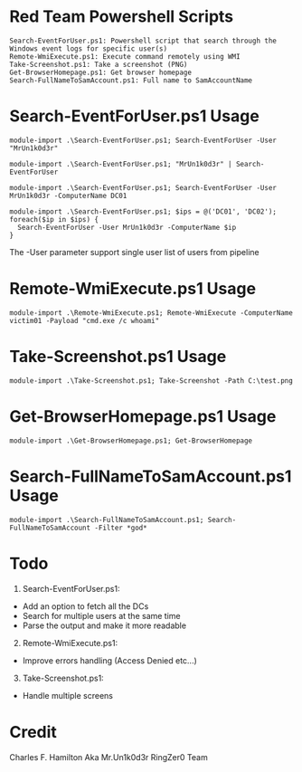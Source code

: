 # Red Team Powershell Scripts

```
Search-EventForUser.ps1: Powershell script that search through the Windows event logs for specific user(s)
Remote-WmiExecute.ps1: Execute command remotely using WMI
Take-Screenshot.ps1: Take a screenshot (PNG)
Get-BrowserHomepage.ps1: Get browser homepage
Search-FullNameToSamAccount.ps1: Full name to SamAccountName
```

# Search-EventForUser.ps1 Usage
```
module-import .\Search-EventForUser.ps1; Search-EventForUser -User "MrUn1k0d3r"

module-import .\Search-EventForUser.ps1; "MrUn1k0d3r" | Search-EventForUser

module-import .\Search-EventForUser.ps1; Search-EventForUser -User MrUn1k0d3r -ComputerName DC01

module-import .\Search-EventForUser.ps1; $ips = @('DC01', 'DC02'); foreach($ip in $ips) {
  Search-EventForUser -User MrUn1k0d3r -ComputerName $ip 
}
```
The -User parameter support single user list of users from pipeline

# Remote-WmiExecute.ps1 Usage
```
module-import .\Remote-WmiExecute.ps1; Remote-WmiExecute -ComputerName victim01 -Payload "cmd.exe /c whoami"
```

# Take-Screenshot.ps1 Usage
```
module-import .\Take-Screenshot.ps1; Take-Screenshot -Path C:\test.png
```

# Get-BrowserHomepage.ps1 Usage
```
module-import .\Get-BrowserHomepage.ps1; Get-BrowserHomepage
```
# Search-FullNameToSamAccount.ps1 Usage
```
module-import .\Search-FullNameToSamAccount.ps1; Search-FullNameToSamAccount -Filter *god*
```

# Todo

1. Search-EventForUser.ps1:
  * Add an option to fetch all the DCs
  * Search for multiple users at the same time
  * Parse the output and make it more readable
2. Remote-WmiExecute.ps1:
  * Improve errors handling (Access Denied etc...)
3. Take-Screenshot.ps1:
  * Handle multiple screens

# Credit
Charles F. Hamilton Aka Mr.Un1k0d3r RingZer0 Team
